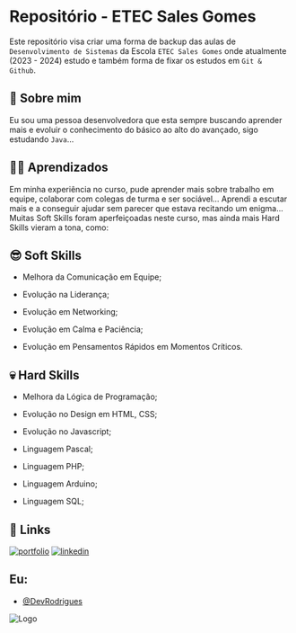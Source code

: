 
# Repositório - ETEC Sales Gomes

Este repositório visa criar uma forma de backup das aulas de `Desenvolvimento de Sistemas` da Escola `ETEC Sales Gomes` onde atualmente (2023 - 2024) estudo e também forma de fixar os estudos em `Git & Github`.



## 🚀 Sobre mim
Eu sou uma pessoa desenvolvedora que esta sempre buscando aprender mais e evoluir o conhecimento do básico ao alto do avançado, sigo estudando `Java`...

## 🧑‍💻 Aprendizados

Em minha experiência no curso, pude aprender mais sobre trabalho em equipe, colaborar com colegas de turma e ser sociável... Aprendi a escutar mais e a conseguir ajudar sem parecer que estava recitando um enigma...
Muitas Soft Skills foram aperfeiçoadas neste curso, mas ainda mais Hard Skills vieram a tona, como:

## 😎 Soft Skills

- Melhora da Comunicação em Equipe;

- Evolução na Liderança;

- Evolução em Networking;

- Evolução em Calma e Paciência;

- Evolução em Pensamentos Rápidos em Momentos Críticos.

## 💀 Hard Skills

- Melhora da Lógica de Programação;

- Evolução no Design em HTML, CSS;

- Evolução no Javascript;

- Linguagem Pascal;

- Linguagem PHP;

- Linguagem Arduino;

- Linguagem SQL;


## 🔗 Links
[![portfolio](https://img.shields.io/badge/my_portfolio-000?style=for-the-badge&logo=ko-fi&logoColor=white)](https://github.com/alanzink1/)
[![linkedin](https://img.shields.io/badge/linkedin-0A66C2?style=for-the-badge&logo=linkedin&logoColor=white)](https://www.linkedin.com/in/alanzink1/)

## Eu:

- [@DevRodrigues](https://www.github.com/alanzink1)


![Logo](https://lh3.googleusercontent.com/fife/ALs6j_FWaZEt0AqAaPyHpqLY_rv_ZzgmwHRNkRT8NhLf7kRCz0toOkdHMGt2FfvX8jMNWWHCKcFec_ZkinNGMwrz0ifbw433fqlciuyzSvtkzWcmQ09Tak7tZ5SrMPHl7ejKoaD7K0xP2x-JOD0KTtd3493W9m6DGnws7QRfr5FzMpL57k_oAna6I47lMCud4uQ4clg6mbrqUULgnSyT963p6hJ5TxK-5unWd_QUe9r45kpTNbXsFw3o39p2Vn3wxJIR9g6InPqglPDoT8x6pIKwbejfrHJi34CeE0g6nvhDkf_q73dKlHGhifZsiQ6Y2UWUm6YHQn8_-BRkGM2khYceWFbTMdzsEgOIwPNLkW9oqqSYHQDBLmNIChJD0WmQbcTnCDgobOgXemwFX13tpNSh-h4CipnUOX2IYl58dSm3Sp8-xirqIK7zQbcOBVK5NseQP91LZYTl9glXvBP5D6FBJNs1JNi8rsBazYsOi9iIWF1wtHVY2vRJUvImtxGdTiUS3IyDf9g8o39JjE1NiwO0AU6q8p6X4YFe9jUQj89W93aD2r9rrclZjizvxgcB6Cb1KM-CBtyDdYNZG5HM-ddD-ZMaqQpK33L_TJnSaJBvzwIsqBo0O4bqoCul0dkpIXaiu31-3LAExxtAZI36CWE4vp5jnMTxObJZ_QenAzZVWKvCDY7p7cbrEn1PHklyBbAu027UnO41MopJjOXyGlDMuILAQzCh9r9EQ2cocry3429c1FQLBZ-9kA7gw0RsHUwGGjJOVdAvtvCujj5BFb--SXBN_VD2UVPBMgDfHgDrUprMIWdGmnWgJ2x0lKplnPWi5j4EXX8wawtxuJp2SZm-uuUHKL21ME0JeCFn_Bzke_zBEdsvwDXbgdCzC2_AGeu1qLRvT1J_T9hcsMeQGrFBsA2ZRga0jeRSycZ4NoH5XGuGQHVTnnRNh6_hjXVZPC9qEFgk=w1600-h765)

